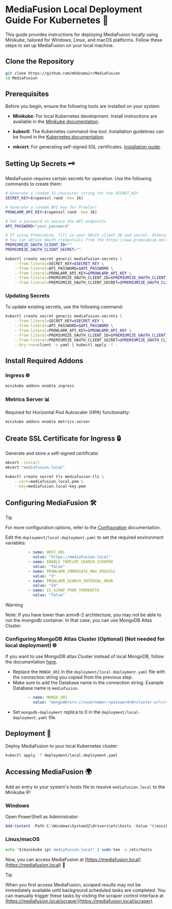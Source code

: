
# MediaFusion Local Deployment Guide For Kubernetes 🚀

This guide provides instructions for deploying MediaFusion locally using Minikube, tailored for Windows, Linux, and macOS platforms. Follow these steps to set up MediaFusion on your local machine.

## Clone the Repository

```bash
git clone https://github.com/mhdzumair/MediaFusion
cd MediaFusion
```

## Prerequisites

Before you begin, ensure the following tools are installed on your system:

- **Minikube**: For local Kubernetes development. Install instructions are available in the [Minikube documentation](https://minikube.sigs.k8s.io/docs/start/).

- **kubectl**: The Kubernetes command-line tool. Installation guidelines can be found in the [Kubernetes documentation](https://kubernetes.io/docs/tasks/tools/install-kubectl/).

- **mkcert**: For generating self-signed SSL certificates. [Installation guide](https://github.com/FiloSottile/mkcert?tab=readme-ov-file#installation).

## Setting Up Secrets 🗝️

MediaFusion requires certain secrets for operation. Use the following commands to create them:

```bash
# Generate a random 32-character string for the SECRET_KEY
SECRET_KEY=$(openssl rand -hex 16)

# Generate a random API key for Prowlarr
PROWLARR_API_KEY=$(openssl rand -hex 16)

# Set a password to secure the API endpoints
API_PASSWORD="your_password"

# If using Premiumize, fill in your OAuth client ID and secret. Otherwise, leave these empty.
# You can obtain OAuth credentials from the https://www.premiumize.me/registerclient with free user account.
PREMIUMIZE_OAUTH_CLIENT_ID=""
PREMIUMIZE_OAUTH_CLIENT_SECRET=""

kubectl create secret generic mediafusion-secrets \
    --from-literal=SECRET_KEY=$SECRET_KEY \
    --from-literal=API_PASSWORD=$API_PASSWORD \
    --from-literal=PROWLARR_API_KEY=$PROWLARR_API_KEY \
    --from-literal=PREMIUMIZE_OAUTH_CLIENT_ID=$PREMIUMIZE_OAUTH_CLIENT_ID \
    --from-literal=PREMIUMIZE_OAUTH_CLIENT_SECRET=$PREMIUMIZE_OAUTH_CLIENT_SECRET
```

### Updating Secrets

To update existing secrets, use the following command:

```bash
kubectl create secret generic mediafusion-secrets \
    --from-literal=SECRET_KEY=$SECRET_KEY \
    --from-literal=API_PASSWORD=$API_PASSWORD \
    --from-literal=PROWLARR_API_KEY=$PROWLARR_API_KEY \
    --from-literal=PREMIUMIZE_OAUTH_CLIENT_ID=$PREMIUMIZE_OAUTH_CLIENT_ID \
    --from-literal=PREMIUMIZE_OAUTH_CLIENT_SECRET=$PREMIUMIZE_OAUTH_CLIENT_SECRET \
    --dry-run=client -o yaml | kubectl apply -f -
```

## Install Required Addons

### Ingress 🌐

```bash
minikube addons enable ingress
```

### Metrics Server 📊

Required for Horizontal Pod Autoscaler (HPA) functionality:

```bash
minikube addons enable metrics-server
```

## Create SSL Certificate for Ingress 🔒

Generate and store a self-signed certificate:

```bash
mkcert -install
mkcert "mediafusion.local"

kubectl create secret tls mediafusion-tls \
    --cert=mediafusion.local.pem \
    --key=mediafusion.local-key.pem
```

## Configuring MediaFusion 🛠️

> [!TIP]
> For more configuration options, refer to the [Configuration](/docs/configuration.md) documentation.

Edit the `deployment/local-deployment.yaml` to set the required environment variables:

```yaml
          - name: HOST_URL
            value: "https://mediafusion.local"
          - name: ENABLE_TAMILMV_SEARCH_SCRAPER
            value: "false"
          - name: PROWLARR_IMMEDIATE_MAX_PROCESS
            value: "3"
          - name: PROWLARR_SEARCH_INTERVAL_HOUR
            value: "24"
          - name: IS_SCRAP_FROM_TORRENTIO
            value: "false"
```

> [!WARNING]
> Note: If you have lower than armv8-2 architecture, you may not be able to run the mongodb container. In that case, you can use MongoDB Atlas Cluster. 


### Configuring MongoDB Atlas Cluster (Optional) (Not needed for local deployment) 🌐
If you want to use MongoDB atlas Cluster instead of local MongoDB, follow the documentation [here](/deployment/mongo/README.md).

- Replace the `MONGO_URI` in the `deployment/local-deployment.yaml` file with the connection string you copied from the previous step.
- Make sure to add the Database name in the connection string. Example Database name is `mediafusion`.
```yaml
          - name: MONGO_URI
            value: "mongodb+srv://<username>:<password>@<cluster-url>/<database-name>?retryWrites=true&w=majority"
```
- Set `mongodb-deployment` replica to 0 in the `deployment/local-deployment.yaml` file.


## Deployment 🚢

Deploy MediaFusion to your local Kubernetes cluster:

```bash
kubectl apply -f deployment/local-deployment.yaml
```

## Accessing MediaFusion 🌍

Add an entry to your system's hosts file to resolve `mediafusion.local` to the Minikube IP:

### Windows

Open PowerShell as Administrator:

```powershell
Add-Content -Path C:\Windows\System32\drivers\etc\hosts -Value "$(minikube ip) mediafusion.local"
```

### Linux/macOS

```bash
echo "$(minikube ip) mediafusion.local" | sudo tee -a /etc/hosts
```

Now, you can access MediaFusion at [https://mediafusion.local](https://mediafusion.local) 🎉

> [!TIP]
> When you first access MediaFusion, scraped results may not be immediately available until background scheduled tasks are completed.
> You can manually trigger these tasks by visiting the scraper control interface at [https://mediafusion.local/scraper](https://mediafusion.local/scraper).
